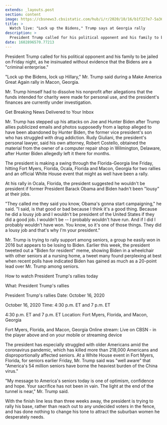 ```yaml
--- 
extends: _layouts.post 
section: content 
image: https://cbsnews3.cbsistatic.com/hub/i/r/2020/10/16/b1f227e7-5a36-4052-91cf-1a07879e7159/thumbnail/1200x630/a1e15486b1a144a37e63b77a39e76787/ap-20290755721317.jpg 
title: > 
  Watch live: "Lock up the Bidens," Trump says at Georgia rally 
description: > 
  President Trump called for his political opponent and his family to be jailed on Friday night, as he insinuated without evidence that the Bidens are a "criminal enterprise.""Lock up the Bidens, lock up Hillary," Mr. Trump said during a Make America Great Again rally in Macon, Georgia.Mr. Trump himself had to dissolve his nonprofit after allegations that the funds intended for charity were made for personal use, and the president's finances are currently under investigation.Mr. Trump is trying to rally support among seniors, a group he easily won in 2016 but appears to be losing to Biden.The light at the end of the tunnel is near," Mr. Trump said. 
date: 1602896570.77213 
--- 
```

President Trump called for his political opponent and his family to be jailed on Friday night, as he insinuated without evidence that the Bidens are a "criminal enterprise."

"Lock up the Bidens, lock up Hillary," Mr. Trump said during a Make America Great Again rally in Macon, Georgia.

Mr. Trump himself had to dissolve his nonprofit after allegations that the funds intended for charity were made for personal use, and the president's finances are currently under investigation.

Get Breaking News Delivered to Your Inbox

Mr. Trump has stepped up his attacks on Joe and Hunter Biden after Trump allies publicized emails and photos supposedly from a laptop alleged to have been abandoned by Hunter Biden, the former vice president's son who has struggled with drug addiction. Rudy Giuliani, the president's personal lawyer, said his own attorney, Robert Costello, obtained the material from the owner of a computer repair shop in Wilmington, Delaware, after Hunter Biden allegedly left it there for months.

The president is making a swing through the Florida-Georgia line Friday, hitting Fort Myers, Florida, Ocala, Florida and Macon, Georgia for two rallies and an official White House event that might as well have been a rally.

At his rally in Ocala, Florida, the president suggested he wouldn't be president if former President Barack Obama and Biden hadn't been "lousy" at their jobs.

"They called me they said you know, Obama's gonna start campaigning," he said. "I said, is that good or bad because I think it's a good thing. Because he did a lousy job and I wouldn't be president of the United States if they did a good job. I wouldn't be -- I probably wouldn't have run. And if I did I probably wouldn't have won. You know, so it's one of those things. They did a lousy job and that's why I'm your president."

Mr. Trump is trying to rally support among seniors, a group he easily won in 2016 but appears to be losing to Biden. Earlier this week, the president tweeted out a "Biden for resident" meme, showing Biden in a wheelchair with other seniors at a nursing home, a tweet many found perplexing at best when recent polls have indicated Biden has gained as much as a 20-point lead over Mr. Trump among seniors.

How to watch President Trump's rallies today

What: President Trump's rallies

President Trump's rallies Date: October 16, 2020

October 16, 2020 Time: 4:30 p.m. ET and 7 p.m. ET

4:30 p.m. ET and 7 p.m. ET Location: Fort Myers, Florida, and Macon, Georgia

Fort Myers, Florida, and Macon, Georgia Online stream: Live on CBSN - in the player above and on your mobile or streaming device

The president has especially struggled with older Americans amid the coronavirus pandemic, which has killed more than 218,000 Americans and disproportionally affected seniors. At a White House event in Fort Myers, Florida, for seniors earlier Friday, Mr. Trump said was "well aware" that "America's 54 million seniors have borne the heaviest burden of the China virus."

"My message to America's seniors today is one of optimism, confidence and hope. Your sacrifice has not been in vain. The light at the end of the tunnel is near," Mr. Trump said.

With the finish line less than three weeks away, the president is trying to rally his base, rather than reach out to any undecided voters in the fence, and has done nothing to change his tone to attract the suburban women he desperately needs.